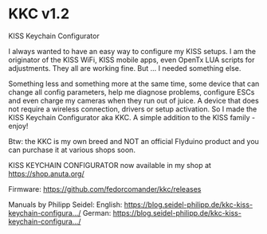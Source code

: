 # KKC v1.2
KISS Keychain Configurator

I always wanted to have an easy way to configure my KISS setups.
I am the originator of the KISS WiFi, KISS mobile apps, even OpenTx LUA scripts for adjustments. They all are working fine. But ... I needed something else.

Something less and something more at the same time, some device that can change all config parameters, help me diagnose problems, configure ESCs and even charge my cameras when they run out of juice. A device that does not require a wireless connection, drivers or setup activation. So I made the KISS Keychain Configurator aka KKC. A simple addition to the KISS family - enjoy!

Btw: the KKC is my own breed and NOT an official Flyduino product and you can purchase it at various shops soon.

KISS KEYCHAIN CONFIGURATOR now available in my shop at https://shop.anuta.org/

Firmware: https://github.com/fedorcomander/kkc/releases

Manuals by Philipp Seidel:
English: https://blog.seidel-philipp.de/kkc-kiss-keychain-configura…/
German: https://blog.seidel-philipp.de/kkc-kiss-keychain-configura…/
